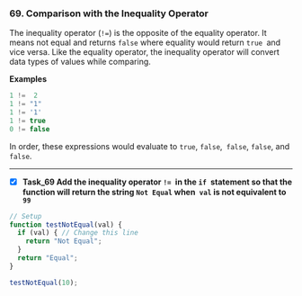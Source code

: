 ### 69. Comparison with the Inequality Operator
The inequality operator (`!=`) is the opposite of the equality operator. It means not equal and returns `false` where equality would return `true `and vice versa. Like the equality operator, the inequality operator will convert data types of values while comparing.

**Examples**
```js
1 !=  2
1 != "1"
1 != '1'
1 != true
0 != false
```
In order, these expressions would evaluate to `true`, `false`,` false`, `false`, and `false`.
*******************************************

- [x] **Task_69 Add the inequality operator `!= `in the `if `statement so that the function will return the string `Not Equal` when` val` is not equivalent to `99`**


```js
// Setup
function testNotEqual(val) {
  if (val) { // Change this line
    return "Not Equal";
  }
  return "Equal";
}

testNotEqual(10);
```